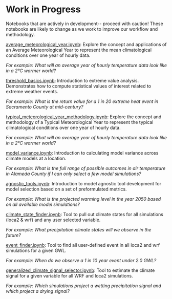 Work in Progress
================

Notebooks that are actively in development-- proceed with caution! These notebooks are likely to change as we work to improve our workflow and methodology.

[average_meteorological_year.ipynb](average_meteorological_year.ipynb): Explore the concept and applications of an Average Meteorological Year to represent the mean climatological conditions over one year of hourly data.  

*For example: What will an average year of hourly temperature data look like in a 2°C warmer world?*

[threshold_basics.ipynb](threshold_basics.ipynb): Introduction to extreme value analysis. Demonstrates how to compute statistical values of interest related to extreme weather events.  

*For example: What is the return value for a 1 in 20 extreme heat event in Sacramento County at mid-century?*

[typical_meteorological_year_methodology.ipynb](typical_meteorological_year_methodology.ipynb): Explore the concept and methodology of a Typical Meteorological Year to represent the typical climatological conditions over one year of hourly data.  

*For example: What will an average year of hourly temperature data look like in a 2°C warmer world?*

[model_variance.ipynb](model_variance.ipynb): Introduction to calculating model variance across climate models at a location.  

*For example: What is the full range of possible outcomes in air temperature in Alameda County if I can only select a few model simulations?*

[agnostic_tools.ipynb](agnostic_tools.ipynb): Introduction to model agnostic tool development for model selection based on a set of preformulated metrics.  

*For example: What is the projected warming level in the year 2050 based on all available model simulations?*

[climate_state_finder.ipynb](climate_state_finder.ipynb): Tool to pull out climate states for all simulations (loca2 & wrf) and any user selected variable.  

*For example: What precipitation climate states will we observe in the future?*

[event_finder.ipynb](event_finder.ipynb): Tool to find all user-defined event in all loca2 and wrf simulations for a given GWL.

*For example: When do we observe a 1 in 10 year event under 2.0 GWL?*

[generalized_climate_signal_selector.ipynb](generalized_climate_signal_selector.ipynb): Tool to estimate the climate signal for a given variable for all WRF and loca2 simulations.

*For example: Which simulations project a wetting precipitation signal and which project a drying signal?*
